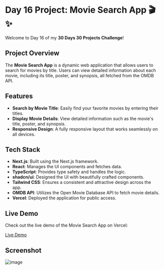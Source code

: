 # Day 16 Project: Movie Search App 🎬✨

Welcome to Day 16 of my **30 Days 30 Projects Challenge**!

## Project Overview

The **Movie Search App** is a dynamic web application that allows users to search for movies by title. Users can view detailed information about each movie, including its title, poster, and synopsis, all fetched from the OMDB API.

## Features

- **Search by Movie Title**: Easily find your favorite movies by entering their titles.
- **Display Movie Details**: View detailed information such as the movie's title, poster, and synopsis.
- **Responsive Design**: A fully responsive layout that works seamlessly on all devices.

## Tech Stack

- **Next.js**: Built using the Next.js framework.
- **React**: Manages the UI components and fetches data.
- **TypeScript**: Provides type safety and handles the logic.
- **shadcn/ui**: Designed the UI with beautifully crafted components.
- **Tailwind CSS**: Ensures a consistent and attractive design across the app.
- **OMDB API**: Utilizes the Open Movie Database API to fetch movie details.
- **Vercel**: Deployed the application for public access.

## Live Demo

Check out the live demo of the Movie Search App on Vercel:

[Live Demo](your-vercel-deployment-link) <!-- Replace with your live demo link -->

## Screenshot

![image](https://github.com/user-attachments/assets/d1a19758-e89c-4a4b-9067-1ca00506e663)
